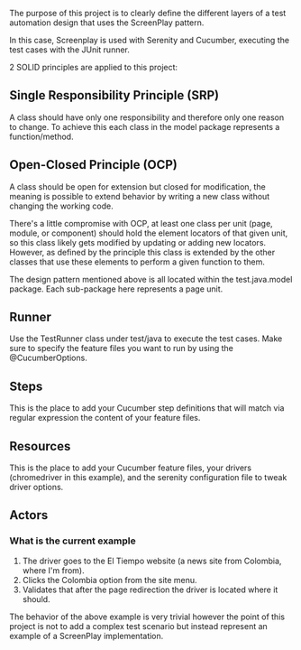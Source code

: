 The purpose of this project is to clearly define the different layers of a test automation design that uses the ScreenPlay pattern.

In this case, Screenplay is used with Serenity and Cucumber, executing the test cases with the JUnit runner.

2 SOLID principles are applied to this project:

## Single Responsibility Principle (SRP)
A class should have only one responsibility and therefore only one reason to change. To achieve this each class in the model package represents a function/method.

## Open-Closed Principle (OCP)
A class should be open for extension but closed for modification, the meaning is possible to extend behavior by writing a new class without changing the working code.

There's a little compromise with OCP, at least one class per unit (page, module, or component) should hold the element locators of that given unit, so this class likely gets modified by updating or adding new locators. However, as defined by the principle this class is extended by the other classes that use these elements to perform a given function to them.

The design pattern mentioned above is all located within the test.java.model package. Each sub-package here represents a page unit.

## Runner
Use the TestRunner class under test/java to execute the test cases. Make sure to specify the feature files you want to run by using the @CucumberOptions.

## Steps
This is the place to add your Cucumber step definitions that will match via regular expression the content of your feature files.

## Resources
This is the place to add your Cucumber feature files, your drivers (chromedriver in this example), and the serenity configuration file to tweak driver options.

## Actors


### What is the current example

1. The driver goes to the El Tiempo website (a news site from Colombia, where I'm from).
2. Clicks the Colombia option from the site menu.
3. Validates that after the page redirection the driver is located where it should.

The behavior of the above example is very trivial however the point of this project is not to add a complex test scenario but instead represent an example of a ScreenPlay implementation.